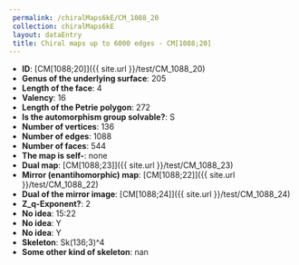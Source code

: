 ```yaml
--- 
 permalink: /chiralMaps6kE/CM_1088_20 
 collection: chiralMaps6kE
 layout: dataEntry
 title: Chiral maps up to 6000 edges - CM[1088;20]
---
```


- **ID**: [CM[1088;20]]({{ site.url }}/test/CM_1088_20)
- **Genus of the underlying surface**: 205
- **Length of the face**: 4
- **Valency**: 16
- **Length of the Petrie polygon**: 272
- **Is the automorphism group solvable?**: S
- **Number of vertices**: 136
- **Number of edges**: 1088
- **Number of faces**: 544
- **The map is self-**: none
- **Dual map**: [CM[1088;23]]({{ site.url }}/test/CM_1088_23)
- **Mirror (enantihomorphic) map**: [CM[1088;22]]({{ site.url }}/test/CM_1088_22)
- **Dual of the mirror image**: [CM[1088;24]]({{ site.url }}/test/CM_1088_24)
- **Z_q-Exponent?**: 2
- **No idea**:  15:22
- **No idea**: Y
- **No idea**: Y
- **Skeleton**: Sk(136;3)^4
- **Some other kind of skeleton**: nan
